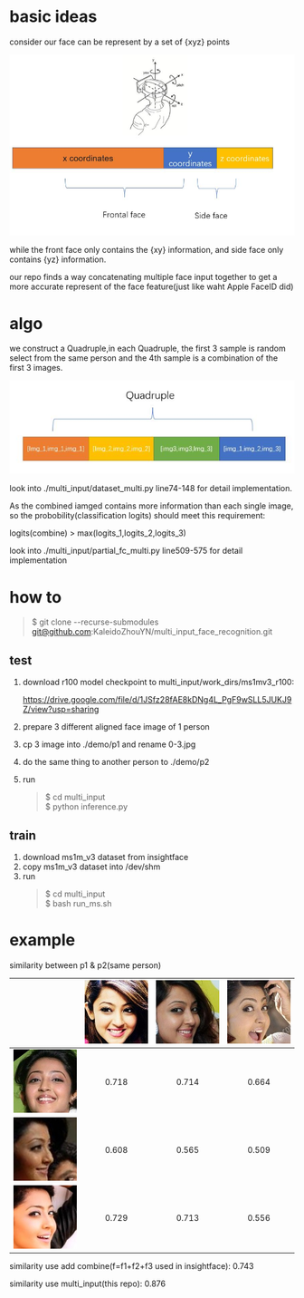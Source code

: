 # basic ideas
consider our face can be represent by a set of {xyz} points

![](./pic/1.jpg)

while the front face only contains the {xy} information, and side face only contains {yz} information.

our repo finds a way concatenating multiple face input together to get a more accurate represent of the face feature(just like waht Apple FaceID did)

# algo

we construct a Quadruple,in each Quadruple, the first 3 sample is random select from the same person and the 4th sample is a combination of the first 3 images.

![](./pic/2.jpg)

look into ./multi_input/dataset_multi.py line74-148 for detail implementation.

As the combined iamged contains more information than each single image, so the probobility(classification logits) should meet this requirement:

logits(combine) > max(logits_1,logits_2,logits_3)

look into ./multi_input/partial_fc_multi.py line509-575 for detail implementation

# how to 
> \$ git clone --recurse-submodules git@github.com:KaleidoZhouYN/multi_input_face_recognition.git

## test

1. download r100 model checkpoint to multi_input/work_dirs/ms1mv3_r100:

    https://drive.google.com/file/d/1JSfz28fAE8kDNg4L_PgF9wSLL5JUKJ9Z/view?usp=sharing

2. prepare 3 different aligned face image of 1 person 

3. cp 3 image into ./demo/p1 and rename 0-3.jpg

4. do the same thing to another person to ./demo/p2

5. run

    > \$ cd multi_input<br>
    > \$ python inference.py

## train
1. download ms1m_v3 dataset from insightface
2. copy ms1m_v3 dataset into /dev/shm
3. run 
    > \$ cd multi_input<br>
    > \$ bash run_ms.sh


# example

similarity between p1 & p2(same person)

|   |![p1_0](./multi_input/demo/p1/0.jpg)|![p1_1](./multi_input/demo/p1/1.jpg)|![p1_2](./multi_input/demo/p1/2.jpg)|
|:-:|:-:|:-:|:-:|
|![p2_0](./multi_input/demo/p2/0.jpg)|0.718 |0.714 | 0.664|
|![p2_1](./multi_input/demo/p2/1.jpg)|0.608 |0.565 | 0.509|
|![p2_2](./multi_input/demo/p2/2.jpg)|0.729 |0.713 | 0.556|

similarity use add combine(f=f1+f2+f3 used in insightface): 0.743

similarity use multi_input(this repo): 0.876